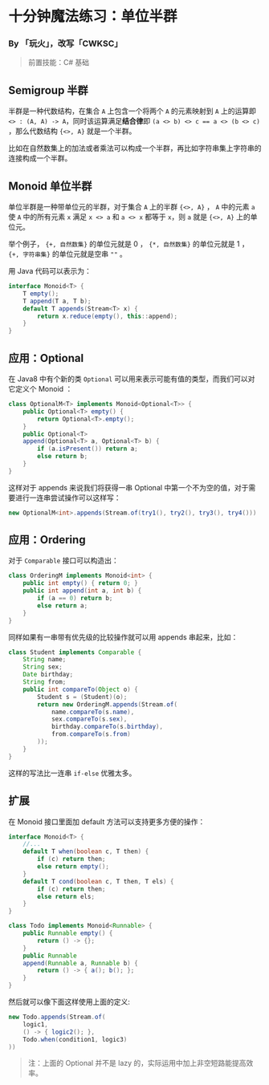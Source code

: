 # 十分钟魔法练习：单位半群

### By 「玩火」，改写「CWKSC」

> 前置技能：C# 基础

## Semigroup 半群

半群是一种代数结构，在集合 `A` 上包含一个将两个 `A` 的元素映射到 `A` 上的运算即 `<> : (A, A) -> A​` ，同时该运算满足**结合律**即 `(a <> b) <> c == a <> (b <> c)` ，那么代数结构 `{<>, A}` 就是一个半群。

比如在自然数集上的加法或者乘法可以构成一个半群，再比如字符串集上字符串的连接构成一个半群。

## Monoid 单位半群

单位半群是一种带单位元的半群，对于集合 `A` 上的半群 `{<>, A}` ， `A` 中的元素 `a` 使 `A` 中的所有元素 `x` 满足 `x <> a` 和 `a <> x` 都等于 `x`，则 `a` 就是 `{<>, A}` 上的单位元。

举个例子， `{+, 自然数集}` 的单位元就是 0 ， `{*, 自然数集}` 的单位元就是 1 ， `{+, 字符串集}` 的单位元就是空串 `""` 。

用 Java 代码可以表示为：

```java
interface Monoid<T> {
    T empty();
    T append(T a, T b);
    default T appends(Stream<T> x) {
        return x.reduce(empty(), this::append);
    }
}
```

## 应用：Optional

在 Java8 中有个新的类 `Optional` 可以用来表示可能有值的类型，而我们可以对它定义个 Monoid ：

```java
class OptionalM<T> implements Monoid<Optional<T>> {
    public Optional<T> empty() {
        return Optional<T>.empty();
    }
    public Optional<T> 
    append(Optional<T> a, Optional<T> b) {
        if (a.isPresent()) return a;
        else return b;
    }
}
```

这样对于 appends 来说我们将获得一串 Optional 中第一个不为空的值，对于需要进行一连串尝试操作可以这样写：

```java
new OptionalM<int>.appends(Stream.of(try1(), try2(), try3(), try4()))
```

## 应用：Ordering

对于 `Comparable` 接口可以构造出：

```java
class OrderingM implements Monoid<int> {
    public int empty() { return 0; }
    public int append(int a, int b) {
        if (a == 0) return b;
        else return a;
    }
}
```

同样如果有一串带有优先级的比较操作就可以用 appends 串起来，比如：

```java
class Student implements Comparable {
    String name;
    String sex;
    Date birthday;
    String from;
    public int compareTo(Object o) {
        Student s = (Student)(o);
        return new OrderingM.appends(Stream.of(
            name.compareTo(s.name),
            sex.compareTo(s.sex),
            birthday.compareTo(s.birthday),
            from.compareTo(s.from)
        ));
    }
}
```

这样的写法比一连串 `if-else` 优雅太多。

## 扩展

在 Monoid 接口里面加 default 方法可以支持更多方便的操作：

```java
interface Monoid<T> {
    //...
    default T when(boolean c, T then) {
        if (c) return then;
        else return empty();
    }
    default T cond(boolean c, T then, T els) {
        if (c) return then;
        else return els;
    }
}

class Todo implements Monoid<Runnable> {
    public Runnable empty() {
        return () -> {};
    }
    public Runnable 
    append(Runnable a, Runnable b) {
        return () -> { a(); b(); };
    }
}
```

然后就可以像下面这样使用上面的定义:

```java
new Todo.appends(Stream.of(
    logic1,
    () -> { logic2(); },
    Todo.when(condition1, logic3)
))
```

> 注：上面的 Optional 并不是 lazy 的，实际运用中加上非空短路能提高效率。